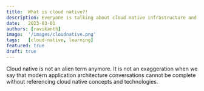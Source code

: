 ```yaml
---
title:  What is cloud native?!
description: Everyone is talking about cloud native infrastructure and applications and how containers and container orchestration tools are important to an application's cloud native journey. But what is cloud native? Is it complex architecture that requires an army of people to develop and manage? Or is it a light switch to magically transform your legacy applications into cloud-scale ones? Find the answer.
date:   2023-03-01
authors: [ravikanth]
image:  '/images/cloudnative.png'
tags:   [cloud-native, learning]
featured: true
draft: true
---
```


Cloud native is not an alien term anymore. It is not an exaggeration when we say that modern application architecture conversations cannot be complete without referencing cloud native concepts and technologies.

